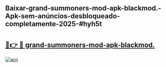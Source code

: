 ## Baixar-grand-summoners-mod-apk-blackmod.-Apk-sem-anúncios-desbloqueado-completamente-2025-#hyh5t

# <h2><a href="https://ainizakaria.my?title=grand-summoners-mod-apk-blackmod.&ref=20M">🔗👉 🔴 grand-summoners-mod-apk-blackmod.</a></h2>

[![acn](https://github.com/user-attachments/assets/0f9c940e-d8b0-45ae-aac7-cd30a18b3e1c)](https://ainizakaria.my?title=grand-summoners-mod-apk-blackmod.&ref=20M)

